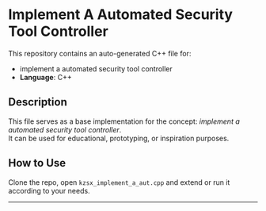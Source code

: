 # Implement A Automated Security Tool Controller

This repository contains an auto-generated C++ file for:

- implement a automated security tool controller
- **Language**: C++

## Description

This file serves as a base implementation for the concept: *implement a automated security tool controller*.  
It can be used for educational, prototyping, or inspiration purposes.

## How to Use

Clone the repo, open `kzsx_implement_a_aut.cpp` and extend or run it according to your needs.

---


